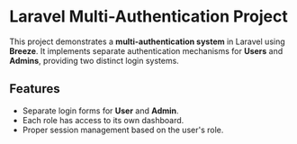 # Laravel Multi-Authentication Project

This project demonstrates a **multi-authentication system** in Laravel using **Breeze**. It implements separate authentication mechanisms for **Users** and **Admins**, providing two distinct login systems.

## Features

- Separate login forms for **User** and **Admin**.
- Each role has access to its own dashboard.
- Proper session management based on the user's role.
